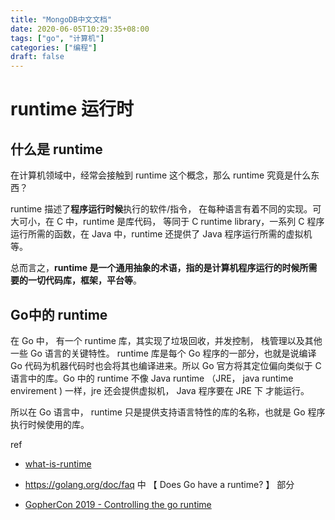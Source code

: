 ```yaml
---
title: "MongoDB中文文档"
date: 2020-06-05T10:29:35+08:00
tags: ["go", "计算机"]
categories: ["编程"]
draft: false
---
```


# runtime 运行时

## 什么是 runtime

在计算机领域中，经常会接触到 runtime 这个概念，那么 runtime  究竟是什么东西？

runtime 描述了**程序运行时候**执行的软件/指令， 在每种语言有着不同的实现。可大可小，在 C 中，runtime 是库代码， 等同于 C runtime library，一系列 C 程序运行所需的函数，在 Java 中，runtime 还提供了 Java 程序运行所需的虚拟机等。

总而言之，**runtime 是一个通用抽象的术语，指的是计算机程序运行的时候所需要的一切代码库，框架，平台等**。



## Go中的 runtime

在 Go 中，  有一个 runtime 库，其实现了垃圾回收，并发控制， 栈管理以及其他一些 Go 语言的关键特性。 runtime 库是每个 Go 程序的一部分，也就是说编译 Go 代码为机器代码时也会将其也编译进来。所以 Go 官方将其定位偏向类似于 C 语言中的库。Go 中的 runtime 不像 Java runtime （JRE， java runtime envirement ) 一样，jre 还会提供虚拟机， Java 程序要在 JRE 下 才能运行。

所以在 Go 语言中， runtime 只是提供支持语言特性的库的名称，也就是 Go 程序执行时候使用的库。



ref 

- [what-is-runtime](https://stackoverflow.com/questions/3900549/what-is-runtime)

- https://golang.org/doc/faq 中 【 Does Go have a runtime? 】 部分

- [GopherCon 2019 - Controlling the go runtime](https://about.sourcegraph.com/go/gophercon-2019-controlling-the-go-runtime)

    